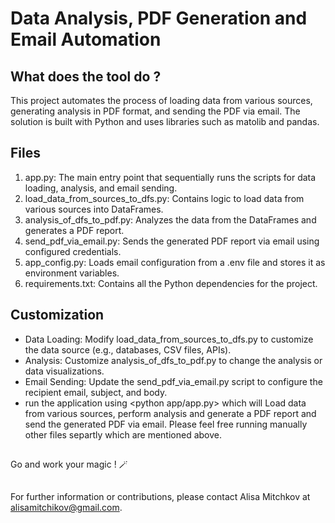 #                        Data Analysis, PDF Generation and Email Automation

## What does the tool do ?
This project automates the process of loading data from various sources, 
generating analysis in PDF format, and sending the PDF via email. 
The solution is built with Python and uses libraries such as matolib and pandas.

## Files
1. app.py: The main entry point that sequentially runs the scripts for data loading, analysis, and email sending.
2. load_data_from_sources_to_dfs.py: Contains logic to load data from various sources into DataFrames.
3. analysis_of_dfs_to_pdf.py: Analyzes the data from the DataFrames and generates a PDF report.
4. send_pdf_via_email.py: Sends the generated PDF report via email using configured credentials.
5. app_config.py: Loads email configuration from a .env file and stores it as environment variables.
6. requirements.txt: Contains all the Python dependencies for the project.


## Customization
- Data Loading: Modify load_data_from_sources_to_dfs.py to customize the data source (e.g., databases, CSV files, APIs).
- Analysis: Customize analysis_of_dfs_to_pdf.py to change the analysis or data visualizations.
- Email Sending: Update the send_pdf_via_email.py script to configure the recipient email, subject, and body.
- run the application using <python app/app.py> which will Load data from various sources, perform analysis and generate a PDF report and send the generated PDF via email. Please feel free running manually other files separtly which are mentioned above.

##
Go and work your magic ! 🪄

##
For further information or contributions, please contact Alisa Mitchkov at alisamitchikov@gmail.com.